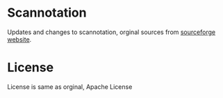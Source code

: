 Scannotation
============

Updates and changes to scannotation, orginal sources from [sourceforge website](http://scannotation.sourceforge.net).


License
=======
License is same as orginal, Apache License
